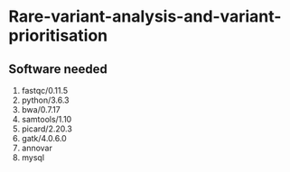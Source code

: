 # Rare-variant-analysis-and-variant-prioritisation 

## Software needed 
1) fastqc/0.11.5
2) python/3.6.3
3) bwa/0.7.17
4) samtools/1.10
5) picard/2.20.3
6) gatk/4.0.6.0
7) annovar
8) mysql
